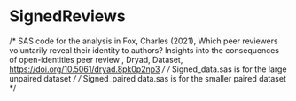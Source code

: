 # SignedReviews
/* SAS code for the analysis in Fox, Charles (2021), Which peer reviewers voluntarily reveal their identity to authors? Insights into the consequences of open-identities peer review , Dryad, Dataset, https://doi.org/10.5061/dryad.8pk0p2np3 */
/* Signed_data.sas is for the large unpaired dataset */
/* Signed_paired data.sas is for the smaller paired dataset */
